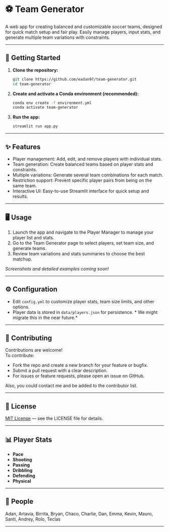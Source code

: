# ⚽ Team Generator

A web app for creating balanced and customizable soccer teams, designed for quick match setup and fair play. Easily manage players, input stats, and generate multiple team variations with constraints.

---

## 🚀 Getting Started

1. **Clone the repository:**
    ```bash
    git clone https://github.com/eadan97/team-generator.git
    cd team-generator
    ```

2. **Create and activate a Conda environment (recommended):**
    ```bash
    conda env create -f environment.yml
    conda activate team-generator
    ```

3. **Run the app:**
    ```bash
    streamlit run app.py
    ```

---

## ✨ Features

- Player management: Add, edit, and remove players with individual stats.
- Team generation: Create balanced teams based on player stats and constraints.
- Multiple variations: Generate several team combinations for each match.
- Restriction support: Prevent specific player pairs from being on the same team.
- Interactive UI: Easy-to-use Streamlit interface for quick setup and results.

---

## 🖥️ Usage

1. Launch the app and navigate to the Player Manager to manage your player list and stats.
2. Go to the Team Generator page to select players, set team size, and generate teams.
3. Review team variations and stats summaries to choose the best matchup.

*Screenshots and detailed examples coming soon!*

---

## ⚙️ Configuration

- Edit `config.yml` to customize player stats, team size limits, and other options.
- Player data is stored in `data/players.json` for persistence. * We might migrate this in the near future.*

---

## 🤝 Contributing

Contributions are welcome!  
To contribute:
- Fork the repo and create a new branch for your feature or bugfix.
- Submit a pull request with a clear description.
- For issues or feature requests, please open an issue on GitHub.

Also, you could contact me and be added to the contributor list.

---

## 📄 License

[MIT License](LICENSE) &mdash; see the LICENSE file for details.

---

## 📊 Player Stats

- **Pace**
- **Shooting**
- **Passing**
- **Dribbling**
- **Defending**
- **Physical**

---

## 👥 People

Adan, Artavia, Birrita, Bryan, Chaco, Charlie, Dan, Emma, Kevin, Mauro, Santi, Andrey, Rolo, Teclas

---
